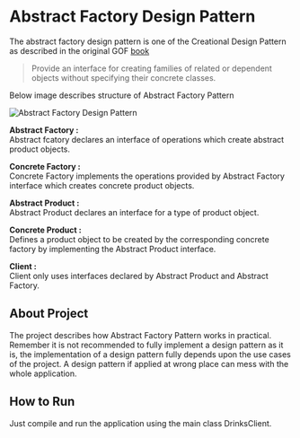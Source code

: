 # Abstract Factory Design Pattern

The abstract factory design pattern is one of the Creational Design Pattern as described in the original GOF [book](https://github.com/amanver16/ebooks_cheatsheets/blob/master/PDF/Design%20Patterns%20-%20Elements%20of%20Reusable%20Object%20Oriented%20Software%20-%20GOF.pdf)

> Provide an interface for creating families of related or dependent objects without specifying their concrete classes.  

Below image describes structure of Abstract Factory Pattern  

![Abstract Factory Design Pattern](https://github.com/amanver16/ebooks_cheatsheets/blob/master/Images/Abstract%20Factory%20Design%20Pattern.png)  

**Abstract Factory :**  
Abstract fcatory declares an interface of operations which create abstract product objects.

**Concrete Factory :**  
Concrete Factory implements the operations provided by Abstract Factory interface which creates concrete product objects.

**Abstract Product :**  
Abstract Product declares an interface for a type of product object.

**Concrete Product :**  
Defines a product object to be created by the corresponding concrete factory by implementing the Abstract Product interface.  

**Client :**  
Client only uses interfaces declared by Abstract Product and Abstract Factory.  

## About Project
The project describes how Abstract Factory Pattern works in practical. Remember it is not recommended to fully implement a design pattern as it is, the implementation of a design pattern fully depends upon the use cases of the project. A design pattern if applied at wrong place can mess with the whole application.  

## How to Run
Just compile and run the application using the main class DrinksClient.

